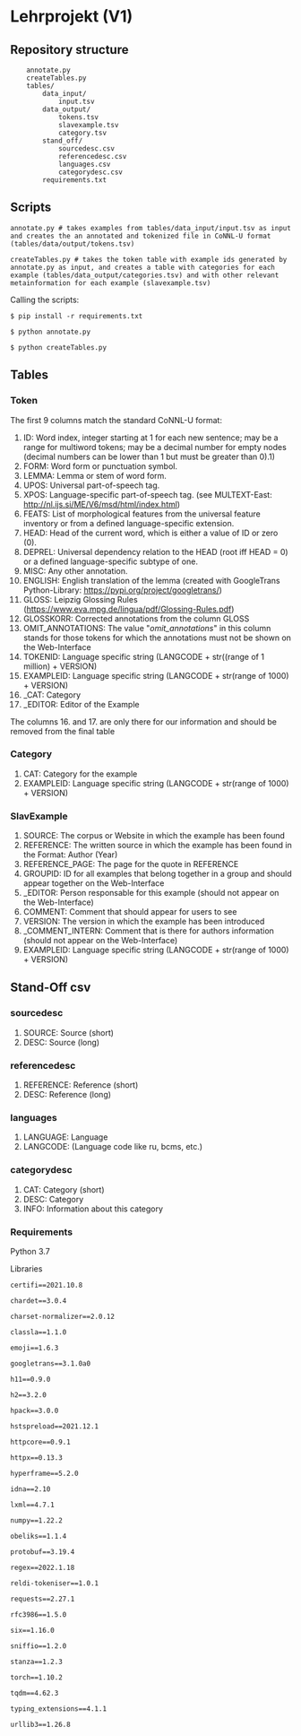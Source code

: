 # Lehrprojekt (V1)


## Repository structure
        annotate.py
		createTables.py
		tables/
			data_input/
				input.tsv
			data_output/
				tokens.tsv
				slavexample.tsv
				category.tsv
			stand_off/
				sourcedesc.csv
				referencedesc.csv
				languages.csv
				categorydesc.csv
			requirements.txt 

## Scripts
		
	annotate.py # takes examples from tables/data_input/input.tsv as input and creates the an annotated and tokenized file in CoNNL-U format (tables/data/output/tokens.tsv)

	createTables.py # takes the token table with example ids generated by annotate.py as input, and creates a table with categories for each example (tables/data_output/categories.tsv) and with other relevant metainformation for each example (slavexample.tsv)
		
Calling the scripts:

	$ pip install -r requirements.txt 

	$ python annotate.py

	$ python createTables.py

## Tables
### Token
The first 9 columns match the standard CoNNL-U format:

1. ID: Word index, integer starting at 1 for each new sentence; may be a range for multiword tokens; may be a decimal number for empty nodes (decimal numbers can be lower than 1 but must be greater than 0).1)
2. FORM: Word form or punctuation symbol.
3. LEMMA: Lemma or stem of word form.
4. UPOS: Universal part-of-speech tag.
5. XPOS: Language-specific part-of-speech tag. (see MULTEXT-East: http://nl.ijs.si/ME/V6/msd/html/index.html)
6. FEATS: List of morphological features from the universal feature inventory or from a defined language-specific extension.
7. HEAD: Head of the current word, which is either a value of ID or zero (0).
8. DEPREL: Universal dependency relation to the HEAD (root iff HEAD = 0) or a defined language-specific subtype of one.
9. MISC: Any other annotation.
10. ENGLISH: English translation of the lemma (created with GoogleTrans Python-Library: https://pypi.org/project/googletrans/)
11. GLOSS: Leipzig Glossing Rules (https://www.eva.mpg.de/lingua/pdf/Glossing-Rules.pdf)
12. GLOSSKORR: Corrected annotations from the column GLOSS
13. OMIT_ANNOTATIONS: The value "_omit_annotations_" in this column stands for those tokens for which the annotations must not be shown on the Web-Interface
14. TOKENID: Language specific string (LANGCODE + str((range of 1 million) + VERSION)
15. EXAMPLEID: Language specific string (LANGCODE + str(range of 1000) + VERSION)
16. _CAT: Category
17. _EDITOR: Editor of the Example

The columns 16. and 17. are only there for our information and should be removed from the final table

### Category
1. CAT: Category for the example
2. EXAMPLEID: Language specific string (LANGCODE + str(range of 1000) + VERSION)

### SlavExample
1. SOURCE: The corpus or Website in which the example has been found
2. REFERENCE: The written source in which the example has been found in the Format: Author (Year)
3. REFERENCE_PAGE: The page for the quote in REFERENCE
4. GROUPID: ID for all examples that  belong together in a group and should appear together on the Web-Interface
5. _EDITOR: Person responsable for this example (should not appear on the Web-Interface)
6. COMMENT: Comment that should appear for users to see
7. VERSION: The version in which the example has been introduced
8. _COMMENT_INTERN: Comment that is there for authors information (should not appear on the Web-Interface)
9. EXAMPLEID: Language specific string (LANGCODE + str(range of 1000) + VERSION)


## Stand-Off csv

### sourcedesc
1. SOURCE: Source (short)
2. DESC: Source (long)

### referencedesc
1. REFERENCE: Reference (short)
2. DESC: Reference (long)

### languages
1. LANGUAGE: Language
2. LANGCODE: (Language code like ru, bcms, etc.)

### categorydesc
1. CAT: Category (short)
2. DESC: Category
3. INFO: Information about this category
				

### Requirements

Python 3.7

Libraries

	certifi==2021.10.8

	chardet==3.0.4

	charset-normalizer==2.0.12

	classla==1.1.0

	emoji==1.6.3

	googletrans==3.1.0a0

	h11==0.9.0

	h2==3.2.0

	hpack==3.0.0

	hstspreload==2021.12.1

	httpcore==0.9.1

	httpx==0.13.3

	hyperframe==5.2.0

	idna==2.10

	lxml==4.7.1

	numpy==1.22.2

	obeliks==1.1.4

	protobuf==3.19.4

	regex==2022.1.18

	reldi-tokeniser==1.0.1

	requests==2.27.1

	rfc3986==1.5.0

	six==1.16.0

	sniffio==1.2.0

	stanza==1.2.3

	torch==1.10.2

	tqdm==4.62.3

	typing_extensions==4.1.1

	urllib3==1.26.8
